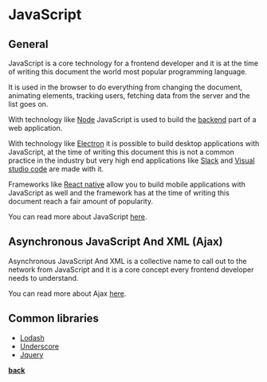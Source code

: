 # JavaScript

## General

JavaScript is a core technology for a frontend developer and it is at the time of writing this document the world most popular programming language.

It is used in the browser to do everything from changing the document, animating elements, tracking users, fetching data from the server and the list goes on.

With technology like [Node](https://nodejs.org/en/) JavaScript is used to build the [backend](../../backend/backend.md) part of a web application.

With technology like [Electron](https://electronjs.org/) it is possible to build desktop applications with JavaScript, at the time of writing this document this is not a common practice in the industry but very high end applications like [Slack](https://slack.com/) and [Visual studio code](https://code.visualstudio.com/) are made with it.

Frameworks like [React native](https://facebook.github.io/react-native/) allow you to build mobile applications with JavaScript as well and the framework has at the time of writing this document reach a fair amount of popularity.

You can read more about JavaScript [here](https://developer.mozilla.org/en-US/docs/Web/JavaScript).

## Asynchronous JavaScript And XML (Ajax)

Asynchronous JavaScript And XML is a collective name to call out to the network from JavaScript and it is a core concept every frontend developer needs to understand.

You can read more about Ajax [here](https://en.wikipedia.org/wiki/Ajax_(programming)).

## Common libraries

* [Lodash](https://lodash.com/)
* [Underscore](https://underscorejs.org/)
* [Jquery](https://jquery.com/)

**[back](../../README.md)**
